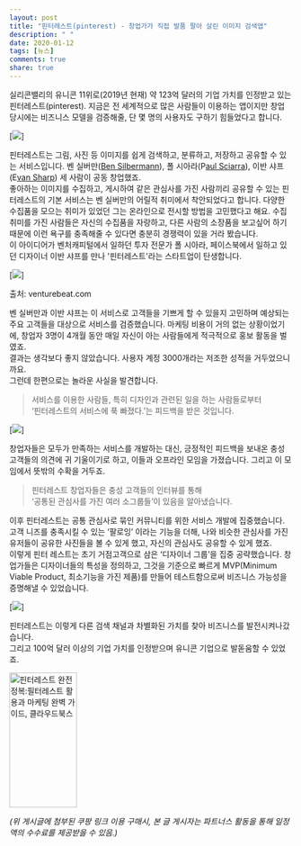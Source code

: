 ```yaml
---
layout: post
title: "핀터레스트(pinterest) - 창업가가 직접 발품 팔아 살린 이미지 검색앱"
description: " "
date: 2020-01-12
tags: [뉴스]
comments: true
share: true
---
```



실리콘밸리의  유니콘 11위로(2019년  현재) 약 123억  달러의  기업  가치를  인정받고  있는  핀터레스트(pinterest). 지금은  전  세계적으로  많은  사람들이  이용하는  앱이지만  창업  당시에는  비즈니스  모델을  검증해줄, 단  몇  명의  사용자도  구하기  힘들었다고  합니다.  

[![](https://post-phinf.pstatic.net/MjAyMDA4MjRfNzAg/MDAxNTk4MjYyMDYwNDc4.F9WfKP0mfcSlEs_gb1lpZnsqTQg9Ijw7BCh7IlkixbYg.zT__XfRUk-q5XRnOpl3bIT1mofUrMRLMex4OsixyNs4g.PNG/%ED%95%80%ED%84%B01.png?type=w1200)]

  
핀터레스트는  그림, 사진  등  이미지를  쉽게  검색하고, 분류하고, 저장하고  공유할  수  있는  서비스입니다. 벤  실버만([Ben Silbermann](https://en.wikipedia.org/wiki/Ben_Silbermann)), 폴  시아라(P[aul Sciarra](https://en.wikipedia.org/wiki/Paul_Sciarra)), 이반  샤프(E[van Sharp](https://en.wikipedia.org/wiki/Evan_Sharp)) 세  사람이  공동  창업했죠.  
좋아하는  이미지를  수집하고, 게시하여  같은  관심사를  가진  사람끼리  공유할  수  있는  핀터레스트의  기본  서비스는  벤  실버만의  어릴적  취미에서  착안되었다고  합니다. 다양한  수집품을  모으는  취미가  있었던 그는 온라인으로  전시할  방법을  고민했다고  해요. 수집  취미를  가진  사람들은  자신의  수집품을  자랑하고, 다른  사람의  소장품을  보고싶어  하기  때문에  이런  욕구를  충족해줄  수  있다면  충분히  경쟁력이  있을  거라  봤습니다.  
이  아이디어가  벤처캐피털에서  일하던  투자  전문가  폴  시아라, 페이스북에서  일하고  있던  디자이너  이반  샤프를  만나 '핀터레스트'라는  스타트업이  탄생합니다.  

[![](https://post-phinf.pstatic.net/MjAyMDA4MjRfMjU0/MDAxNTk4MjYyMTIwNzY2.UnN4KbaSPWgKApxj5NtyeJXwpWd9_0MC58LZYMMF4pIg.8cHQQBI-aMRKz4LU6WbnGWQbbGm8OQS0dbaD5A1IXdIg.PNG/%ED%95%80%ED%84%B02.png?type=w1200)]

출처: venturebeat.com

벤  실버만과  이반  샤프는  이  서비스로  고객들을  기쁘게  할  수  있을지  고민하며  예상되는  주요  고객들을  대상으로  서비스를  검증했습니다. 마케팅  비용이  거의  없는  상황이었기에, 창업자 3명이 4개월  동안  매일 자신이  아는  사람들에게  적극적으로  홍보  활동을  벌였죠.  
결과는  생각보다  좋지  않았습니다. 사용자  계정 3000개라는  저조한  성적을  거두었으니까요.  
그런데  한편으로는  놀라운  사실을  발견합니다.

> 서비스를 이용한 사람들, 특히 디자인과 관련된 일을 하는 사람들로부터  
> ‘핀터레스트의 서비스에 푹 빠졌다.’는 피드백을 받은 것입니다.

[![](https://post-phinf.pstatic.net/MjAyMDA4MjRfMTMz/MDAxNTk4MjYyMjE5MzQw.JdQTdFFRwh_NZ1ntDIsTMS4IfasP-Ic6XxJ8L30ZBqog.s68VIyDsbj4WM76QNycHJCEZK0rfjb7zl7VD6deUjAIg.PNG/%EC%8A%A4%ED%81%AC%EB%A6%B0%EC%83%B7_2020-08-24_%EC%98%A4%ED%9B%84_6.24.55.png?type=w1200)]

창업자들은  모두가  만족하는  서비스를  개발하는  대신, 긍정적인  피드백을  보내온  충성  고객들의  의견에  귀  기울이기로  하고, 이들과  오프라인  모임을  가졌습니다. 그리고  이  모임에서  뜻밖의  수확을  거두죠.  

> 핀터레스트 창업자들은 충성 고객들의 인터뷰를 통해  
> ‘공통된 관심사를 가진 여러 소그룹들’이 있음을 알아냈습니다.

이후  핀터레스트는  공통  관심사로  묶인  커뮤니티를  위한  서비스  개발에  집중했습니다. 고객  니즈를  충족시킬  수  있는 ‘팔로잉’ 이라는  기능을  더해, 나와  비슷한  관심사를  가진  유저들이  공유한  사진들을  볼  수  있게  했고, 자신의  관심사도  공유할  수  있게  했죠.  
이렇게  핀터  레스트는  초기  거점고객으로  삼은 ‘디자이너  그룹’을  집중  공략했습니다. 창업가들은  디자이너들의  특성을  정의하고, 그것을  기준으로  빠르게 MVP(Minimum Viable Product, 최소기능을  가진  제품)를  만들어  테스트함으로써  비즈니스  가능성을  증명해낼  수  있었습니다.  

[![](https://post-phinf.pstatic.net/MjAyMDA4MjRfMjkw/MDAxNTk4MjYyNjcxODMy._RUs7ab88NTA_5qUyISS1Jjj0ffLM7GS12Bj6RaA0qIg.yS7ew78kn-OFuz_-cNh2niHwl6e8X_LVhhv_yDs5ns4g.PNG/%EC%8A%A4%ED%81%AC%EB%A6%B0%EC%83%B7_2020-08-24_%EC%98%A4%ED%9B%84_6.49.36.png?type=w1200)]

  
핀터레스트는  이렇게  다른  검색  채널과  차별화된  가치를  찾아  비즈니스를  발전시켜나갔습니다.  
그리고 100억  달러  이상의  기업  가치를  인정받으며  유니콘  기업으로  발돋움할  수  있었죠.

<a href="https://coupa.ng/bPsDEO" target="_blank" referrerpolicy="unsafe-url"><img src="https://static.coupangcdn.com/image/affiliate/banner/a5bc33efcd0e7f3b59d384d58e588969@2x.jpg" alt="핀터레스트 완전정복:필터레스트 활용과 마케팅 완벽 가이드, 클라우드북스" width="120" height="240"></a>

_(위 게시글에 첨부된 쿠팡 링크 이용 구매시, 본 글 게시자는 파트너스 활동을 통해 일정액의 수수료를 제공받을 수 있음.)_